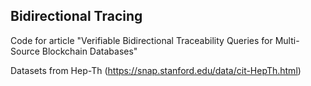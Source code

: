 ## Bidirectional Tracing

Code for article "Verifiable Bidirectional Traceability Queries for Multi-Source Blockchain Databases"

Datasets from Hep-Th (https://snap.stanford.edu/data/cit-HepTh.html)
